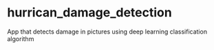 # hurrican_damage_detection
App that detects damage in pictures using deep learning classification algorithm
